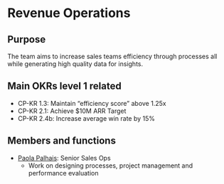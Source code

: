 # Revenue Operations

## Purpose

The team aims to increase sales teams efficiency through processes all while generating high quality data for insights.

## Main OKRs level 1 related

* CP-KR 1.3: Maintain “efficiency score” above 1.25x
* CP-KR 2.1: Achieve $10M ARR Target
* CP-KR 2.4b: Increase average win rate by 15%

## Members and functions

* [Paola Palhais](https://open.rocket.chat/direct/paola.palhais): Senior Sales Ops
  * Work on designing processes, project management and performance evaluation
